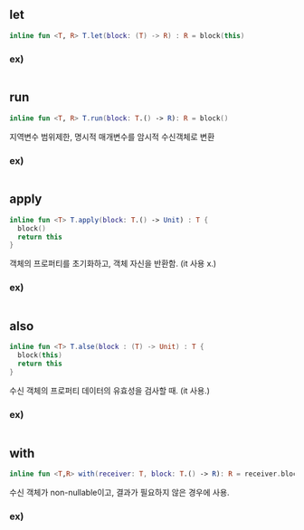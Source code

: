 ## let

```kotlin
inline fun <T, R> T.let(block: (T) -> R) : R = block(this)
```



### ex)

```kotlin

```

## run

```kotlin
inline fun <T, R> T.run(block: T.() -> R): R = block()
```

지역변수 범위제한, 명시적 매개변수를 암시적 수신객체로 변환

### ex)

```kotlin

```

## apply

```kotlin
inline fun <T> T.apply(block: T.() -> Unit) : T {
  block()
  return this
}
```

객체의 프로퍼티를 초기화하고, 객체 자신을 반환함. (it 사용 x.)

### ex)

```kotlin

```

## also

```kotlin
inline fun <T> T.alse(block : (T) -> Unit) : T {
  block(this)
  return this
}
```

수신 객체의 프로퍼티 데이터의 유효성을 검사할 때. (it 사용.)

### ex)

```kotlin

```

## with

```kotlin
inline fun <T,R> with(receiver: T, block: T.() -> R): R = receiver.block()
```

수신 객체가 non-nullable이고, 결과가 필요하지 않은 경우에 사용.

### ex)

```kotlin

```

